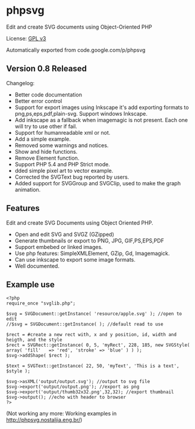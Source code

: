 # phpsvg
Edit and create SVG documents using Object-Oriented PHP

License: [GPL v3](http://www.gnu.org/licenses/gpl.html)

Automatically exported from code.google.com/p/phpsvg


## Version 0.8 Released

Changelog:
* Better code documentation
* Better error control
* Support for export images using Inkscape it's add exporting formats to png,ps,eps,pdf,plain-svg. Support windows Inkscape.
* Add inkscape as a fallback when imagemagic is not present. Each one will try to use other if fail.
* Support for humanreadable xml or not.
* Add a simple example.
* Removed some warnings and notices.
* Show and hide functions.
* Remove Element function.
* Support PHP 5.4 and PHP Strict mode.
* dded simple pixel art to vector example.
* Corrected the SVGText bug reported by users.
* Added support for SVGGroup and SVGClip, used to make the graph animation. 

## Features
Edit and create SVG Documents using Object Oriented PHP.
* Open and edit SVG and SVGZ (GZipped)
* Generate thumbnails or export to PNG, JPG, GIF,PS,EPS,PDF
* Support embebed or linked images.
* Use php features: SimpleXMLElement, GZip, Gd, Imagemagick.
* Can use inkscape to export some image formats.
* Well documented.

## Example use
```
<?php
require_once "svglib.php";

$svg = SVGDocument::getInstance( 'resource/apple.svg' ); //open to edit
//$svg = SVGDocument::getInstance( ); //default read to use

$rect = #create a new rect with, x and y position, id, width and heigth, and the style
$rect = SVGRect::getInstance( 0, 5, 'myRect', 228, 185, new SVGStyle( array( 'fill'   => 'red', 'stroke' => 'blue' ) ) );
$svg->addShape( $rect );

$text = SVGText::getInstance( 22, 50, 'myText', 'This is a text', $style );

$svg->asXML('output/output.svg'); //output to svg file
$svg->export('output/output.png'); //export as png
$svg->export('output/thumb32x32.png',32,32); //export thumbnail
$svg->output(); //echo with header to browser
?>
```
 
(Not working any more: Working examples in http://phpsvg.nostaljia.eng.br/)
